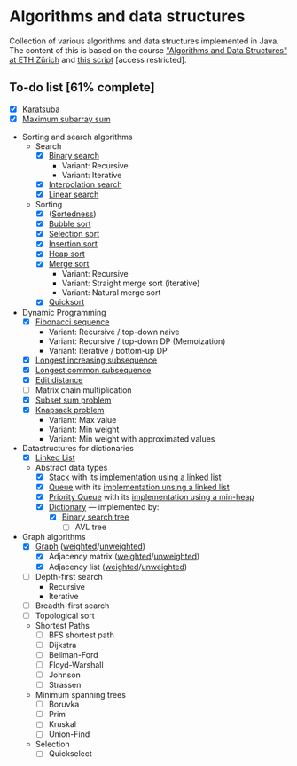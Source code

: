 # Algorithms and data structures
Collection of various algorithms and data structures implemented in Java. The content of this is based on the course
["Algorithms and Data Structures" at ETH Zürich](http://www.vorlesungsverzeichnis.ethz.ch/Vorlesungsverzeichnis/lerneinheit.view?lerneinheitId=139780&semkez=2020W&ansicht=KATALOGDATEN&lang=en)
and [this script](https://www.cadmo.ethz.ch/education/lectures/HS16/DA/skript/skript.pdf) [access restricted].

## To-do list [61% complete]
* [x] [Karatsuba](src/Karatsuba.java)
* [x] [Maximum subarray sum](src/MaximumSubarraySum.java)
* Sorting and search algorithms
    * Search
        * [x] [Binary search](src/search_sort/BinarySearch.java)
            * Variant: Recursive
            * Variant: Iterative
        * [x] [Interpolation search](src/search_sort/InterpolationSearch.java)
        * [x] [Linear search](src/search_sort/LinearSearch.java)
    * Sorting
        * [x] ([Sortedness](src/search_sort/Sortedness.java))
        * [x] [Bubble sort](src/search_sort/BubbleSort.java)
        * [x] [Selection sort](src/search_sort/SelectionSort.java)
        * [x] [Insertion sort](src/search_sort/InsertionSort.java)
        * [x] [Heap sort](src/search_sort/HeapSort.java)
        * [x] [Merge sort](src/search_sort/MergeSort.java)
            * Variant: Recursive
            * Variant: Straight merge sort (iterative)
            * Variant: Natural merge sort
        * [x] [Quicksort](src/search_sort/QuickSort.java)
* Dynamic Programming
    * [x] [Fibonacci sequence](src/dynamic_programming/Fibonacci.java)
        * Variant: Recursive / top-down naive
        * Variant: Recursive / top-down DP (Memoization)
        * Variant: Iterative / bottom-up DP
    * [x] [Longest increasing subsequence](src/dynamic_programming/LongestIncreasingSubsequence.java)
    * [x] [Longest common subsequence](src/dynamic_programming/LongestCommonSubsequence.java)
    * [x] [Edit distance](src/dynamic_programming/EditDistance.java)
    * [ ] Matrix chain multiplication
    * [x] [Subset sum problem](src/dynamic_programming/SubsetSum.java)
    * [x] [Knapsack problem](src/dynamic_programming/Knapsack.java)
        * Variant: Max value
        * Variant: Min weight
        * Variant: Min weight with approximated values
* Datastructures for dictionaries
    * [x] [Linked List](src/datastructures_for_dictionaries/LinkedList.java)
    * Abstract data types
        * [x] [Stack](src/datastructures_for_dictionaries/Stack.java) with its [implementation using a linked list](src/datastructures_for_dictionaries/LinkedListStack.java)
        * [x] [Queue](src/datastructures_for_dictionaries/Queue.java) with its [implementation unsing a linked list](src/datastructures_for_dictionaries/LinkedListQueue.java)
        * [x] [Priority Queue](src/datastructures_for_dictionaries/PriorityQueue.java) with its [implementation using a min-heap](src/datastructures_for_dictionaries/HeapPriorityQueue.java)
        * [x] [Dictionary](src/datastructures_for_dictionaries/Dictionary.java) — implemented by:
            * [x] [Binary search tree](src/datastructures_for_dictionaries/BinarySearchTree.java)
                * [ ] AVL tree
* Graph algorithms
    * [x] [Graph](src/graph_algorithms/Graph.java) ([weighted](src/graph_algorithms/GraphWeighted.java)/[unweighted](src/graph_algorithms/GraphUnweighted.java))
        * [x] Adjacency matrix ([weighted](src/graph_algorithms/AdjacencyMatrixWeighted.java)/[unweighted](src/graph_algorithms/AdjacencyMatrixUnweighted.java))
        * [x] Adjacency list ([weighted](src/graph_algorithms/AdjacencyListWeighted.java)/[unweighted](src/graph_algorithms/AdjacencyListUnweighted.java))
    * [ ] Depth-first search
        * Recursive
        * Iterative
    * [ ] Breadth-first search
    * [ ] Topological sort
    * Shortest Paths
        * [ ] BFS shortest path
        * [ ] Dijkstra
        * [ ] Bellman-Ford
        * [ ] Floyd-Warshall
        * [ ] Johnson
        * [ ] Strassen
    * Minimum spanning trees
        * [ ] Boruvka
        * [ ] Prim
        * [ ] Kruskal
        * [ ] Union-Find
    * Selection
        * [ ] Quickselect
